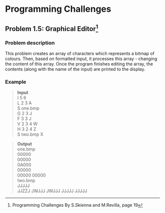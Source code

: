 # Programming Challenges
## Problem 1.5: Graphical Editor[^1]

### Problem description
This problem creates an array of characters which represents a bitmap of colours. Then, based on formatted input, it processes this array - changing the content of this array. Once the program finishes editing the array, the contents (along with the name of the input) are printed to the display.


### Example 
> **Input**                 
> I 5 6     
> L 2 3 A         
> S one.bmp     
> G 2 3 J  
> F 3 3 J   
> V 2 3 4 W      
> H 3 2 4 Z       
> S two.bmp
> X        

>**Output**          
>one.bmp     
>00000         
>00000          
>0A000           
>00000      
>00000
>00000           
>two.bmp             
>JJJJJ          
>JJZZJ
>JWJJJ
>JWJJJ
>JJJJJ
>JJJJJ


[^1]: Programming Challenges By S.Skienna and M.Revilla, page 19